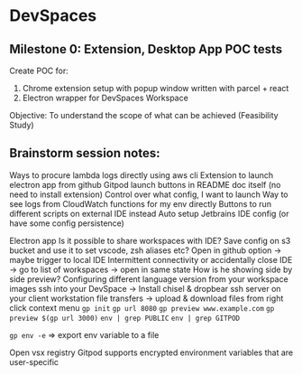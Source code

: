 # DevSpaces

## Milestone 0: Extension, Desktop App POC tests

Create POC for:

1. Chrome extension setup with popup window written with parcel + react
2. Electron wrapper for DevSpaces Workspace

Objective: To understand the scope of what can be achieved (Feasibility Study)

## Brainstorm session notes:

Ways to procure lambda logs directly using aws cli
Extension to launch electron app from github
Gitpod launch buttons in README doc itself (no need to install extension)
Control over what config, I want to launch
Way to see logs from CloudWatch functions for my env directly
Buttons to run different scripts on external IDE instead
Auto setup Jetbrains IDE config (or have some config persistence)

Electron app
Is it possible to share workspaces with IDE?
Save config on s3 bucket and use it to set vscode, zsh aliases etc?
Open in github option -> maybe trigger to local IDE
Intermittent connectivity or accidentally close IDE -> go to list of workspaces -> open in same state
How is he showing side by side preview?
Configuring different language version from your workspace images
ssh into your DevSpace -> Install chisel & dropbear ssh server on your client workstation
file transfers -> upload & download files from right click context menu
`gp init`
`gp url 8080`
`gp preview www.example.com`
`gp preview $(gp url 3000)`
`env | grep PUBLIC`
`env | grep GITPOD`

`gp env -e` => export env variable to a file

Open vsx registry
Gitpod supports encrypted environment variables that are user-specific
